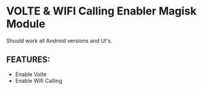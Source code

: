 # VOLTE & WIFI Calling Enabler Magisk Module  

Should work all Android versions and UI's.
  
## FEATURES:  
- Enable Volte  
- Enable Wifi Calling  
